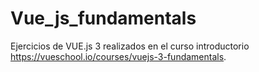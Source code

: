 # Vue_js_fundamentals

Ejercicios de VUE.js 3 realizados en el curso introductorio https://vueschool.io/courses/vuejs-3-fundamentals.
